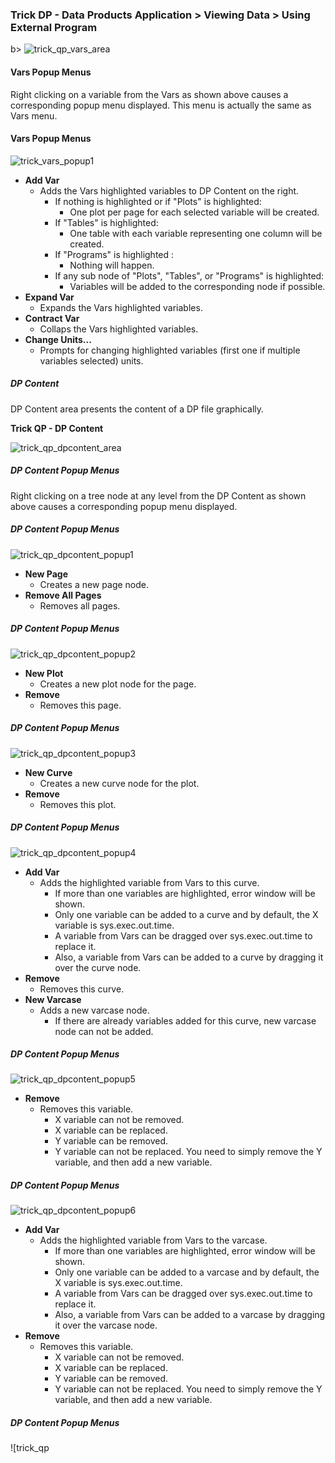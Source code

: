 ### Trick DP - Data Products Application > Viewing Data > Using External Program

b>
![trick_qp_vars_area](images/trick_qp_vars_area.jpg)

#### Vars Popup Menus

Right clicking on a variable from the Vars as shown above causes a corresponding popup menu displayed. This menu is actually the same as Vars menu.

#### Vars Popup Menus

![trick_vars_popup1](images/trick_qp_vars_popup1.jpg)
- <b>Add Var</b>
    - Adds the Vars highlighted variables to DP Content on the right.
        - If nothing is highlighted or if "Plots" is highlighted:
            - One plot per page for each selected variable will be created.
        - If "Tables" is highlighted:
            - One table with each variable representing one column will be created.
        - If "Programs" is highlighted :
            - Nothing will happen.
        - If any sub node of "Plots", "Tables", or "Programs" is highlighted:
            - Variables will be added to the corresponding node if possible.
- <b>Expand Var</b>
    - Expands the Vars highlighted variables.
- <b>Contract Var</b>
    - Collaps the Vars highlighted variables.
- <b>Change Units...</b>
    - Prompts for changing highlighted variables (first one if multiple variables selected) units.

##### DP Content

DP Content area presents the content of a DP file graphically.

<b>Trick QP - DP Content</b>

![trick_qp_dpcontent_area](images/trick_qp_dpcontent_area.jpg)

##### DP Content Popup Menus

Right clicking on a tree node at any level from the DP Content as shown above causes a corresponding popup menu displayed.

##### DP Content Popup Menus

![trick_qp_dpcontent_popup1](images/trick_qp_dpcontent_popup1.jpg)

- <b>New Page</b>
    - Creates a new page node.
- <b>Remove All Pages</b>
    - Removes all pages.

##### DP Content Popup Menus

![trick_qp_dpcontent_popup2](images/trick_qp_dpcontent_popup2.jpg)

- <b>New Plot</b>
    - Creates a new plot node for the page.
- <b>Remove</b>
    - Removes this page.

##### DP Content Popup Menus

![trick_qp_dpcontent_popup3](images/trick_qp_dpcontent_popup3.jpg)

- <b>New Curve</b>
    - Creates a new curve node for the plot.
- <b>Remove</b>
    - Removes this plot.

##### DP Content Popup Menus

![trick_qp_dpcontent_popup4](images/trick_qp_dpcontent_popup4.jpg)

- <b>Add Var</b>
    - Adds the highlighted variable from Vars to this curve.
        - If more than one variables are highlighted, error window will be shown.
        - Only one variable can be added to a curve and by default, the X variable is sys.exec.out.time.
        - A variable from Vars can be dragged over sys.exec.out.time to replace it.
        - Also, a variable from Vars can be added to a curve by dragging it over the curve node.
- <b>Remove</b>
    - Removes this curve.
- <b>New Varcase</b>
    - Adds a new varcase node.
        - If there are already variables added for this curve, new varcase node can not be added.

##### DP Content Popup Menus

![trick_qp_dpcontent_popup5](images/trick_qp_dpcontent_popup5.jpg)

- <b>Remove</b>
    - Removes this variable.
        - X variable can not be removed.
        - X variable can be replaced.
        - Y variable can be removed.
        - Y variable can not be replaced. You need to simply remove the Y variable, and then add a new variable.

##### DP Content Popup Menus

![trick_qp_dpcontent_popup6](images/trick_qp_dpcontent_popup6.jpg)

- <b>Add Var</b>
    - Adds the highlighted variable from Vars to the varcase.
        - If more than one variables are highlighted, error window will be shown.
        - Only one variable can be added to a varcase and by default, the X variable is sys.exec.out.time.
        - A variable from Vars can be dragged over sys.exec.out.time to replace it.
        - Also, a variable from Vars can be added to a varcase by dragging it over the varcase node.
- <b>Remove</b>
    - Removes this variable.
        - X variable can not be removed.
        - X variable can be replaced.
        - Y variable can be removed.
        - Y variable can not be replaced. You need to simply remove the Y variable, and then add a new variable.

##### DP Content Popup Menus

![trick_qp
